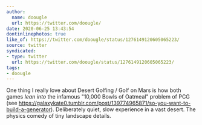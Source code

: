 ```yaml
---
author:
  name: doougle
  url: https://twitter.com/doougle/
date: 2020-06-25 13:43:54
dontinlinephotos: true
like_of: https://twitter.com/doougle/status/1276149120605065223/
source: twitter
syndicated:
- type: twitter
  url: https://twitter.com/doougle/status/1276149120605065223/
tags:
- doougle
---
```


One thing I really love about Desert Golfing / Golf on Mars is how both games *lean into* the infamous "10,000 Bowls of Oatmeal" problem of PCG (see https://galaxykate0.tumblr.com/post/139774965871/so-you-want-to-build-a-generator). Deliberately quiet, slow experience in a vast desert. The physics comedy of tiny landscape details.